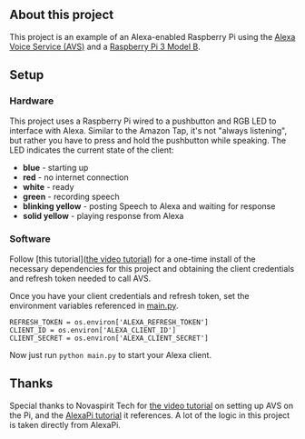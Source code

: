 ## About this project
This project is an example of an Alexa-enabled Raspberry Pi using the [Alexa Voice Service (AVS)](https://developer.amazon.com/alexa-voice-service) and a [Raspberry Pi 3 Model B](https://www.amazon.com/Raspberry-Pi-RASP-PI-3-Model-Motherboard/dp/B01CD5VC92).

## Setup
### Hardware
This project uses a Raspberry Pi wired to a pushbutton and RGB LED to interface with Alexa. Similar to the Amazon Tap, it's not "always listening", but rather you have to press and hold the pushbutton while speaking. The LED indicates the current state of the client:
* **blue** - starting up
* **red** - no internet connection
* **white** - ready
* **green** - recording speech
* **blinking yellow** - posting Speech to Alexa and waiting for response
* **solid yellow** - playing response from Alexa

### Software
Follow [this tutorial]([the video tutorial](https://www.youtube.com/watch?v=frH9HaQTFL8)) for a one-time install of the necessary dependencies for this project and obtaining the client credentials and refresh token needed to call AVS.

Once you have your client credentials and refresh token, set the environment variables referenced in [main.py](main.py).

```
REFRESH_TOKEN = os.environ['ALEXA_REFRESH_TOKEN']
CLIENT_ID = os.environ['ALEXA_CLIENT_ID']
CLIENT_SECRET = os.environ['ALEXA_CLIENT_SECRET']
```

Now just run `python main.py` to start your Alexa client.

## Thanks
Special thanks to Novaspirit Tech for [the video tutorial](https://www.youtube.com/watch?v=frH9HaQTFL8) on setting up AVS on the Pi, and the [AlexaPi tutorial](https://github.com/novaspirit/AlexaPi/) it references. A lot of the logic in this project is taken directly from AlexaPi.
